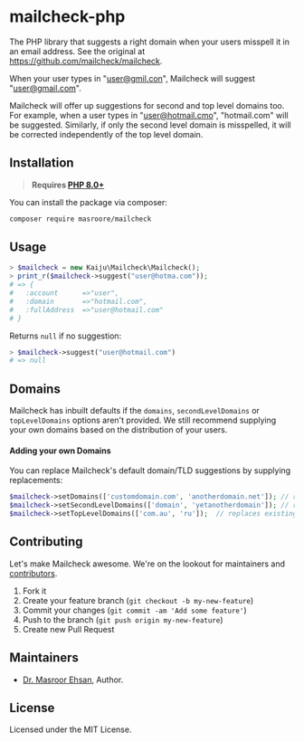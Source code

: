 # mailcheck-php

The PHP library that suggests a right domain when your users misspell it in an email address. See the original at https://github.com/mailcheck/mailcheck.

When your user types in "user@gmil.con", Mailcheck will suggest "user@gmail.com".

Mailcheck will offer up suggestions for second and top level domains too. For example, when a user types in "user@hotmail.cmo", "hotmail.com" will be suggested. Similarly, if only the second level domain is misspelled, it will be corrected independently of the top level domain.

## Installation

> **Requires [PHP 8.0+](https://php.net/releases/)**

You can install the package via composer:

```bash
composer require masroore/mailcheck
```

## Usage

```php
> $mailcheck = new Kaiju\Mailcheck\Mailcheck();
> print_r($mailcheck->suggest("user@hotma.com"));
# => {
#   :account      =>"user",
#   :domain       =>"hotmail.com",
#   :fullAddress  =>"user@hotmail.com"
# }
```

Returns `null` if no suggestion:
```php
> $mailcheck->suggest("user@hotmail.com")
# => null
```

Domains
-------

Mailcheck has inbuilt defaults if the `domains`, `secondLevelDomains` or `topLevelDomains` options aren't provided. We still recommend supplying your own domains based on the distribution of your users.

#### Adding your own Domains ####

You can replace Mailcheck's default domain/TLD suggestions by supplying replacements:

```php
$mailcheck->setDomains(['customdomain.com', 'anotherdomain.net']); // replaces existing domains
$mailcheck->setSecondLevelDomains(['domain', 'yetanotherdomain']); // replaces existing SLDs
$mailcheck->setTopLevelDomains(['com.au', 'ru']);  // replaces existing TLDs
```


## Contributing

Let's make Mailcheck awesome. We're on the lookout for maintainers and [contributors](https://github.com/masroore/mailcheck/contributors).

1. Fork it
2. Create your feature branch (`git checkout -b my-new-feature`)
3. Commit your changes (`git commit -am 'Add some feature'`)
4. Push to the branch (`git push origin my-new-feature`)
5. Create new Pull Request

Maintainers
-------

- [Dr. Masroor Ehsan](https://github.com/masroore), Author.

License
-------

Licensed under the MIT License.
